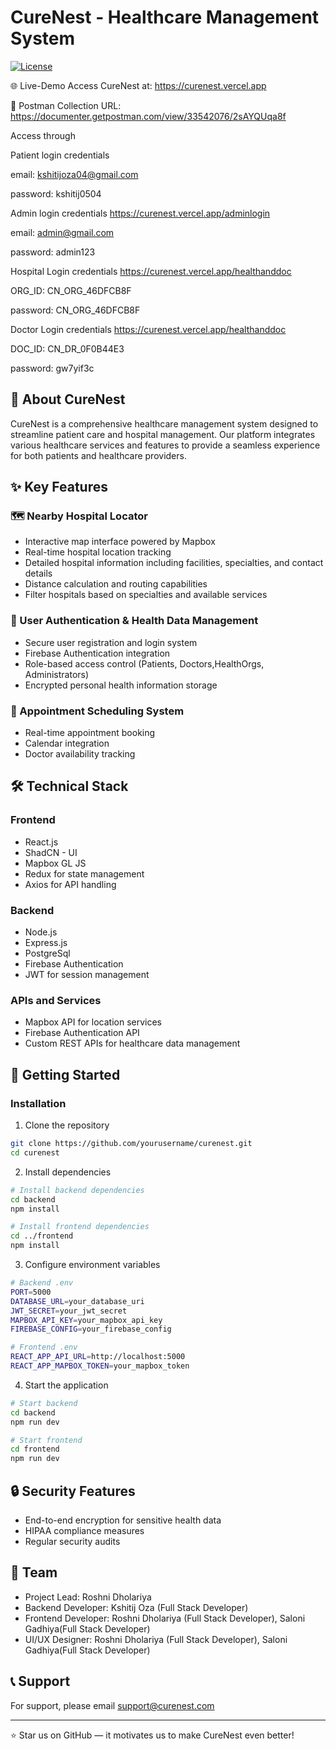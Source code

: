 # CureNest - Healthcare Management System

[![License](https://img.shields.io/badge/License-MIT-blue.svg)](LICENSE)

🌐 Live-Demo
Access CureNest at: https://curenest.vercel.app

🔡 Postman Collection URL: https://documenter.getpostman.com/view/33542076/2sAYQUqa8f

Access through 

Patient login credentials 

email: kshitijoza04@gmail.com 

password: kshitij0504

Admin login credentials 
https://curenest.vercel.app/adminlogin

email: admin@gmail.com

password: admin123

Hospital Login credentials 
https://curenest.vercel.app/healthanddoc

ORG_ID: CN_ORG_46DFCB8F

password: CN_ORG_46DFCB8F

Doctor Login credentials 
https://curenest.vercel.app/healthanddoc

DOC_ID: CN_DR_0F0B44E3

password: gw7yif3c

## 🏥 About CureNest

CureNest is a comprehensive healthcare management system designed to streamline patient care and hospital management. Our platform integrates various healthcare services and features to provide a seamless experience for both patients and healthcare providers.

## ✨ Key Features

### 🗺️ Nearby Hospital Locator
- Interactive map interface powered by Mapbox
- Real-time hospital location tracking
- Detailed hospital information including facilities, specialties, and contact details
- Distance calculation and routing capabilities
- Filter hospitals based on specialties and available services

### 👤 User Authentication & Health Data Management
- Secure user registration and login system
- Firebase Authentication integration
- Role-based access control (Patients, Doctors,HealthOrgs, Administrators)
- Encrypted personal health information storage

### 📅 Appointment Scheduling System
- Real-time appointment booking
- Calendar integration
- Doctor availability tracking

## 🛠️ Technical Stack

### Frontend
- React.js
- ShadCN - UI 
- Mapbox GL JS
- Redux for state management
- Axios for API handling

### Backend
- Node.js
- Express.js
- PostgreSql
- Firebase Authentication
- JWT for session management

### APIs and Services
- Mapbox API for location services
- Firebase Authentication API
- Custom REST APIs for healthcare data management

## 🚀 Getting Started

### Installation

1. Clone the repository
```bash
git clone https://github.com/yourusername/curenest.git
cd curenest
```

2. Install dependencies
```bash
# Install backend dependencies
cd backend
npm install

# Install frontend dependencies
cd ../frontend
npm install
```

3. Configure environment variables
```bash
# Backend .env
PORT=5000
DATABASE_URL=your_database_uri
JWT_SECRET=your_jwt_secret
MAPBOX_API_KEY=your_mapbox_api_key
FIREBASE_CONFIG=your_firebase_config

# Frontend .env
REACT_APP_API_URL=http://localhost:5000
REACT_APP_MAPBOX_TOKEN=your_mapbox_token
```

4. Start the application
```bash
# Start backend
cd backend
npm run dev

# Start frontend
cd frontend
npm run dev
```

## 🔒 Security Features

- End-to-end encryption for sensitive health data
- HIPAA compliance measures
- Regular security audits


## 👥 Team

- Project Lead: Roshni Dholariya
- Backend Developer: Kshitij Oza (Full Stack Developer)
- Frontend Developer: Roshni Dholariya (Full Stack Developer), Saloni Gadhiya(Full Stack Developer)
- UI/UX Designer: Roshni Dholariya (Full Stack Developer), Saloni Gadhiya(Full Stack Developer)

## 📞 Support

For support, please email support@curenest.com 

---

⭐ Star us on GitHub — it motivates us to make CureNest even better!
